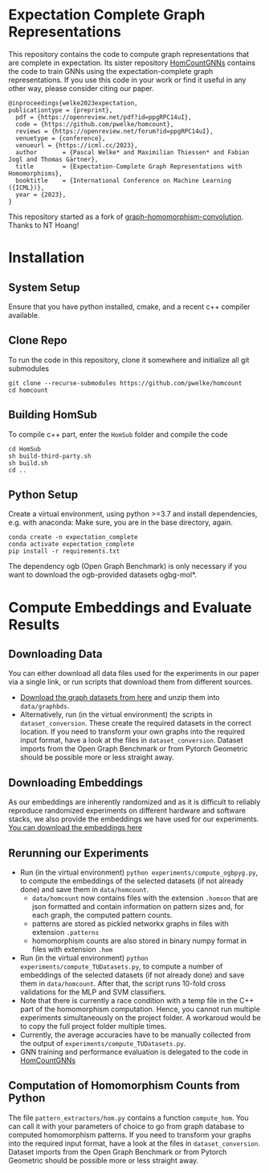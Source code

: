 # Expectation Complete Graph Representations

This repository contains the code to compute graph representations that are complete in expectation. 
Its sister repository [HomCountGNNs](https://github.com/ocatias/HomCountGNNs) contains the code to train GNNs using the expectation-complete graph representations.
If you use this code in your work or find it useful in any other way, please consider citing our paper.

```
@inproceedings{welke2023expectation,
publicationtype = {preprint},
  pdf = {https://openreview.net/pdf?id=ppgRPC14uI},
  code = {https://github.com/pwelke/homcount},
  reviews = {https://openreview.net/forum?id=ppgRPC14uI},
  venuetype = {conference},
  venueurl = {https://icml.cc/2023},
  author       = {Pascal Welke* and Maximilian Thiessen* and Fabian Jogl and Thomas Gärtner},
  title        = {Expectation-Complete Graph Representations with Homomorphisms},
  booktitle    = {International Conference on Machine Learning ({ICML})},
  year = {2023},  
}
```

This repository started as a fork of [graph-homomorphism-convolution](https://github.com/gear/graph-homomorphism-network). Thanks to NT Hoang!


# Installation

## System Setup
Ensure that you have python installed, cmake, and a recent c++ compiler available.

## Clone Repo

To run the code in this repository, clone it somewhere and initialize all git submodules
```
git clone --recurse-submodules https://github.com/pwelke/homcount
cd homcount
```

## Building HomSub

To compile c++ part, enter the `HomSub` folder and compile the code

```
cd HomSub
sh build-third-party.sh
sh build.sh
cd ..
```

## Python Setup

Create a virtual environment, using python >=3.7 and install dependencies, e.g. with anaconda:
Make sure, you are in the base directory, again.

```
conda create -n expectation_complete
conda activate expectation_complete
pip install -r requirements.txt
```

The dependency ogb (Open Graph Benchmark) is only necessary if you want to download the ogb-provided datasets ogbg-mol*.

# Compute Embeddings and Evaluate Results

## Downloading Data
You can either download all data files used for the experiments in our paper via a single link, or run scripts that download them from different sources.

- [Download the graph datasets from here](https://drive.google.com/file/d/15w7UyqG_MjCqdRL2fA87m7-vanjddKNh/view?usp=sharing) and unzip them into `data/graphbds`.
- Alternatively, run (in the virtual environment) the scripts in `dataset_conversion`. These create the required datasets in the correct location. 
If you need to transform your own graphs into the required input format, have a look at the files in `dataset_conversion`. Dataset imports from the Open Graph Benchmark or from Pytorch Geometric should be possible more or less straight away. 

## Downloading Embeddings
As our embeddings are inherently randomized and as it is difficult to reliably reproduce randomized experiments on different hardware and software stacks, we also provide the embeddings we have used for our experiments. [You can download the embeddings here]()

## Rerunning our Experiments 
- Run (in the virtual environment) `python experiments/compute_ogbpyg.py`, to compute the embeddings of the selected datasets (if not already done) and save them in `data/homcount`.
    - `data/homcount` now contains files with the extension `.homson` that are json formatted and contain information on pattern sizes and, for each graph, the computed pattern counts. 
    - patterns are stored as pickled networkx graphs in files with extension `.patterns`
    - homomorphism counts are also stored in binary numpy format in files with extension `.hom`
- Run (in the virtual environment) `python experiments/compute_TUDatasets.py`, to compute a number of embeddings of the selected datasets (if not already done) and save them in `data/homcount`. After that, the script runs 10-fold cross validations for the MLP and SVM classifiers. 
- Note that there is currently a race condition with a temp file in the C++ part of the homomorphism computation. Hence, you cannot run multiple experiments simultaneously on the project folder. A workaroud would be to copy the full project folder multiple times.
- Currently, the average accuracies have to be manually collected from the output of `experiments/compute_TUDatasets.py`.
- GNN training and performance evaluation is delegated to the code in [HomCountGNNs](https://github.com/ocatias/HomCountGNNs)


## Computation of Homomorphism Counts from Python

The file `pattern_extractors/hom.py` contains a function `compute_hom`. You can call it with your parameters of choice to go from graph database to computed homomorphism patterns.
If you need to transform your graphs into the required input format, have a look at the files in `dataset_conversion`. Dataset imports from the Open Graph Benchmark or from Pytorch Geometric should be possible more or less straight away. 



